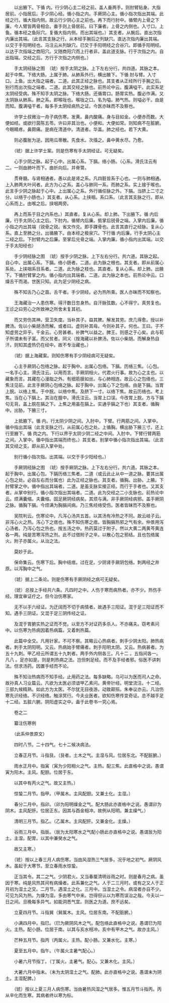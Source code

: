 <!-- { "loadSidebar": true } -->
　　以出腋下。下循 内。行少阴心主二经之前。盖人垂两手。则肘臂贴身。大指居前。小指居后。手少阴心经。循小指之内。手厥阴心主。循小指次指出其端。此经之行。循大指内侧。故云行少阴心主之前也。再下而行肘中。循臂内上骨之下廉。今人臂皆两骨相合。垂手则上骨居前。曰下廉者。上骨之内侧也。入寸口。上鱼。循本经之鱼际穴。复循大指内侧。而出其端也。）其支者。从腕后。直出次指内廉出其端。（此言其支脉之行。从本经手腕后之列缺穴。直达次指内廉出其端。以交于手阳明经也。马注云从列缺穴。已交于手阳明经之合谷穴。即循手阳明经。以达于次指端之商阳穴。又随商阳穴而上行者非。盖此道支脉。行于次指之内。自出指端。交经之后。方行于次指之内侧也。）

　　手太阴经脉之图　（琥）按手太阴之脉。上下左右分行。共四道。其脉之本。起于中焦。下络大肠。上属于肺。从肺系外行。横出腋下。下循 肘与臂。入寸口。上鱼。出大指之端者。二道。此其正经之脉也。其支者从正经所行手腕之后。别行而出次指之端者。二道。此其交经之脉也。前热论中云。腹满嗌干。此实系足太阴经受病。殊不知手太阴之脉。下络大肠。还循胃口。肠胃实热。腹必作满。又太阴脉从肺系。肺之系。即喉咙也。喉咙之口。名为嗌。肺气热。则嗌必干。由是而知。腹满嗌干者。每多手太阴经病热之证。今医亦昧而不及察也。

　　许学士叔微治一舟子病伤寒。发黄。鼻内酸痛。身与目如金。小便赤而数。大便如经。或欲行茵陈五苓。许曰非其治也。小便和。大便如常。则知病不在脏腑。今眼睛疼。鼻颇痛。是病在清道中。清道者。华盖。肺之经也。若下大黄。

　　则必腹胀为逆。因用瓜蒂散。先食水。次搐之。鼻中黄水尽。乃愈。

　　（琥）据上许学士案。则是伤寒有手太阴经证。可无疑矣。

　　心手少阴之脉。起于心中。出属心系。下膈。络小肠。（心系。滑氏注云有二。一则由肺叶而下。曲折向后。并脊膂。

　　贯脊髓。与肾相通者。愚以此是肾之系。凡四脏皆系于心也。一则与肺相通。上入肺两大叶间者。此方为心之系。盖心与肺同一系。而肺之系。实上接于喉也。此言手少阴之脉起于心中。上出属心之系。外行循任脉之外。下膈。当脐上二寸之分。以络于小肠也。）其支者。从心系。上挟咽。系口系。（此言其支脉之行。即从心系而上。由喉之后。挟咽两旁。

　　再上而系于目之内系也。）其直者。复从心系。却上肺。下出腋下。循 内后廉。行手太阴心主之后。下肘内。循臂内后廉。抵掌后锐骨之端。入掌内后廉。循小指之内出其端（锐骨之锐。省文作兑。即手踝骨也。此言其直行之经脉。复从心系。直上至肺之分。出循腋下。由本经之极泉穴。下行循 内后廉。行手太阴心主二经之后。下肘臂内之后廉。至掌后兑骨之端。入掌内廉。循小指内出其端。以交于手太阳经也）

　　手少阴经脉之图　（琥）按手少阴之脉。上下左右分行。共六道。其脉之起。自心中。出属心系。下膈。络小肠者。二道。此为脉之根也。其支者。即从前属心系处。上挟咽系目系者。二道。此为脉之枝也。其直者。复从心系。却上肺。出腋下。下循肘臂掌之内。循小指内出其端者。二道。此为脉之本也。前热论中云。口燥舌干而渴。世医只知。此为足少阴经之病。

　　殊不知舌乃心之苗。舌干者。手少阴经。必为热所乘。医人亦昧而不知察也。

　　王海藏治一人患伤寒。得汗数日忽身热。自汗脉弦数。心不得宁。真劳复也。王诊之曰劳心之所致神之所舍未复其初。

　　而又劳伤其神。营卫失度。当补其子。益其脾。解发其劳。庶几得愈。授以补脾汤。佐以小柴胡汤而解。或者曰。虚则补其母。今则补其子。何也。王曰。子不知虚劳之异乎。千金云。心劳甚者。补脾气以益之。脾王。则感之于心矣。此与荀子所谓未有子富。而父贫者。同义（按海藏以补脾汤。佐以小柴胡。而解身热自汗。则知其虚热仍在经中。故不专治藏也。）

　　（琥）据上海藏案。则知伤寒有手少阴经病可无疑矣。

　　心主手厥阴心包络之脉。起于胸中。出属心包络。下膈。历络三焦。（心包。一名手心主。滑氏注云。以用而言。手厥阴相火。代君火行事。故为心之主也。以藏象而言。其藏在心漫脂之外。有细筋膜如丝。与心肺相连。故云心之包络也。三焦注见前。此言手厥阴心包络之脉。起于胸中。出属心下之包络。由是下膈。当胃上脘。以络上焦。于中脘。以络中焦。及脐下一寸。以络下焦。故云历络也。考上焦。当在心下膈上。其治在膻中。滑氏注云。当胃上口误。今改胃上脘。方与下膈句无背。盖上脘在膈之下。上焦之用虽在膈上。实通乎膈之下也）其支者。循胸中。出胁。下腋三寸。

　　上抵腋下。循 内。行太阴少阴之间。入肘中。下臂。行两筋之间。入掌中。循中指出其端（此言支脉之行。从前属心包之处。上循胸。横出胁下腋三寸。还上行至腋下。循 肉之内。下行以界乎太阴少阴二经之中间。入肘中。下臂行臂两筋之间。入掌中。循中指出其端而终也。）其支者。别掌中循小指次指出其端。（此言其交经之支。即从前入掌中处。

　　别行循小指次指。出其端。以交于手少阳经也。）

　　手厥阴经脉之图　（琥）按手厥阴之脉。上下左右分行。共六道。其脉之本。起于胸中。出属心包。下膈历络三焦者。二道（或云此止从中一道之脉。要其出属心包之处。必自左右而分属也）此为正经之脉也。其支者。循胸。出胁。上腋。下 肘臂掌之中。循中指出其端者。二道。是虽支脉实接正经。而行于手者也。又其支者。从掌中别行。循小指次指出其端者。二道。此为交经之二小支脉也。前热论中云。烦满囊缩。夫囊缩。固足厥阴经病矣。其烦与满。非手厥阴经病邪。盖手厥阴之脉。循胸下膈。今烦满为胸膈间病。乃三焦经络受伤。医者皆昧而不及察也。

　　吴院判云。伤寒论中。凡泻心汤共五首。以其汤有冷热之不同。故云岐子云。非泻心火之热。泻心下之痞也。殊不知伤寒之痞。皆胸膈热邪之气有余。仲景用泻心汤者。乃泻心包之热也。按五汤之中。热药莫过于附子。然以大黄二两黄芩黄连各一两。纯是苦寒泻热之剂。此不过借附子之辛。以散心包之邪结。且也包络属火。附子亦属火。从治之法。

　　莫妙于此。

　　保命集云。伤寒下后。胸中结痞。过在足。少阴肾手厥阴包络。刺两经之井原。以泻胸中之气。

　　（琥）据上二条论。则是伤寒有手厥阴经之病可无疑矣。

　　（琥）总按上手经共六条。凡四时之中。人伤于寒而病热者。亦不少。热伤手经。理宜审证疗之。但今治伤寒家。

　　无不以手六经证。为迂阔而不切于病情者。故遇手三阳证。混于足三阳证而不知。遇手三阴证。又混于足三阴传经之证。

　　及混于胃腑实热之证而不觉。以至方不对证药多杀人。不亦痛夫。窃考素问中。以伤寒为热病因着热病篇。又着刺热篇。

　　此篇中全交。凡用针家。不可不察。其略云心热病者。刺手少阴太阳。肺热病者。刺手太阴阳明。又云。热病始手臂痛者。刺手阳明太阴。又云。热病甚者。为五十九刺。甲乙经云所谓五十九刺者。两手外内侧各三。凡十二 。五指间各一。凡八 。足亦如是。则是刺热病之法。岂但刺足经。而不及手经者邪。俗医不讲刺法。但求汤药。因置手经而不论。

　　殊不知治热病而不知手经。止用药之法。每多缺略。乌可以为医而司人之命。故孙真人习业篇云。凡欲为太医必须谙甲乙素问。黄帝针经。明堂流注。十二经。三部九候精熟。如此方为太医。不尔犹无目夜游。动致颠殒。朱奉议亦云。凡治伤寒先识经络。不识经络。触涂冥行。今夫业医者。欲知伤寒传变奇证。总不越手足十二经。五脏六腑。阴阳虚实之中。盍于此卷书一究心焉。

　　卷之二

　　纂注伤寒例

　　（此系仲景原文）

　　四时八节。二十四气。七十二候决病法。

　　立春正月节。斗指艮。（艮者。土木之气。主湿与风。位居东北。不配脏腑。）

　　雨水正月中。指寅（寅为少阳相火之气。主热。配三焦。此直格中之说。愚谓寅为阳木。主风。配胆。位居于东。

　　以其中有丙火之气。故又主热。）

　　惊蛰二月节。指甲。（甲属木。主风配胆。又兼土化。主湿。）

　　春分二月中。指卯。（卯为阳明燥金之气。配大肠此亦直格中之说。愚谓卯为阴木。主风配肝。位居正东。因其与酉金相冲。故例从阳明。兼主燥气。）

　　清明三月节。指乙。（乙属木。主风配肝。又兼金化。主燥。）

　　谷雨三月中。指辰。（辰为太阳寒水之气配小肠此亦直格中之说。愚谓辰为阳土。主湿。配胃。以其中兼癸水之气。

　　故又主寒。）

　　（琥）按以上春三月人病伤寒。当由风湿热三气居多。况乎地之初气。厥阴风木。虽起于大寒节。至立春雨水惊蛰。

　　正当其令。其二之气。少阴君火。又当春厘清明谷雨之时。则是春月之病。虽因于寒。纯是风热其间有病燥者。此系兼化之气。人于二三月时。或有之又人于正月初为湿土之交。二月节。遇湿土之化。三月中。当湿土之令。病湿者亦自不少。可见为风为热。为燥为湿。多由寒气中来。岂得但认以为寒而误治之哉。今夫以一日之间。旦晚每多异气。如能洞悉气宜。则医之为道。庶不远矣。

　　立夏四月节。斗指巽（巽属木。主风。位居东南。不配脏腑。）

　　小满四月中。指巳。（巳为厥阴风木之气。配包络此直格中之说。愚谓巳为阳火。主热。配小肠。位居于南。以其与亥水相冲。亥中有甲木之气。故亦主风。）

　　芒种五月节。指丙（丙属火。主热。配小肠。又兼水化。主寒。）

　　夏至五月中。指午。（午属火主暑气配心。）

　　小暑六月节指丁。（丁属火。主暑气。配心。又兼木化。主风。）

　　大暑六月中指未。（未为太阴湿土之气。配肺。此亦直格中之说。愚谓未为阴土。主湿配脾。）

　　（琥）按以上夏三月人病伤寒。当由暑热风湿之气居多。惟五月节斗指丙。丙从辛化而生寒。其病者终以寒为标。

